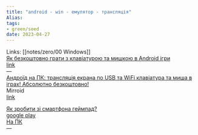 ```yaml
---
title: "android - win - емулятор - трансляція"
Alias: 
tags:
- green/seed
date: 2023-04-27
---
```

Links:  [[notes/zero/00 Windows]]  
[Як безкоштовно грати з клавіатурою та мишкою в Android ігри](https://youtu.be/5vz8-yoLQro)  
[link](https://github.com/barry-ran/QtScrcpy)  
—  
[Андроїд на ПК: трансляція екрана по USB та WiFi клавіатура та миша в іграх! Абсолютно безкоштовно!](https://youtu.be/UAnX6OxWvfs)  
Mirroid  
[link](https://developer.android.com/tools/releases/platform-tools)


[Як зробити зі смартфона геймпад?](https://youtu.be/wS8YDloKnFQ)  
[google play](https://play.google.com/store/apps/details?id=com.monect.portable&hl=ru)  
[На ПК](https://www.monect.com/)  
—

